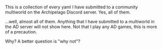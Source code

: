 This is a collection of every yaml I have submitted to a community multiworld on the Archipelago Discord server. Yes, all of them.

...well, almost all of them. Anything that I have submitted to a multiworld in the AD server will not show here. Not that I play any AD games, this is more of a precaution.

Why? A better question is "why not"?
